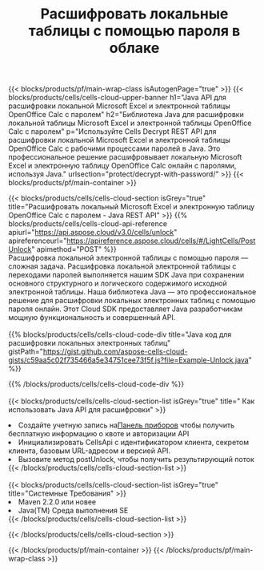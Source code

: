 ﻿---
title:  Расшифровать локальные таблицы с помощью пароля в облаке
description: Облачные API и SDK для разблокировки Microsoft Excel и OpenOffice Calc. Электронные таблицы расшифровываются Cells Облаком API. SDK поддерживает различные языки разработки. Среди них Android, C#, Go, Java, NodeJS, Perl, PHP, Python, Ruby и swift.
url: /ru/java/protect/decrypt-with-password/
---
{{< blocks/products/pf/main-wrap-class isAutogenPage="true" >}}
{{< blocks/products/cells/cells-cloud-upper-banner h1="Java API для расшифровки локальной Microsoft Excel и электронной таблицы OpenOffice Calc с паролем" h2="Библиотека Java для расшифровки локальной таблицы Microsoft Excel и электронной таблицы OpenOffice Calc с паролем" p="Используйте Cells Decrypt REST API для расшифровки локальной Microsoft Excel и электронной таблицы OpenOffice Calc с рабочими процессами паролей в Java. Это профессиональное решение расшифровывает локальную Microsoft Excel и электронную таблицу OpenOffice Calc онлайн с паролями, используя Java." urlsection="protect/decrypt-with-password/" >}}
{{< blocks/products/pf/main-container >}}

{{< blocks/products/cells/cells-cloud-section isGrey="true" title="Расшифровать локальный Microsoft Excel и электронную таблицу OpenOffice Calc с паролем - Java REST API" >}}
{{% blocks/products/cells/cells-cloud-api-reference apiurl="https://api.aspose.cloud/v3.0/cells/unlock" apireferenceurl="https://apireference.aspose.cloud/cells/#/LightCells/PostUnlock" apimethod="POST" %}}
<br/>
Расшифровка локальной электронной таблицы с помощью пароля — сложная задача. Расшифровка локальной электронной таблицы с переходами паролей выполняется нашим SDK Java при сохранении основного структурного и логического содержимого исходной электронной таблицы. Наша библиотека Java — это профессиональное решение для расшифровки локальных электронных таблиц с помощью пароля онлайн. Этот Cloud SDK предоставляет Java разработчикам мощную функциональность и совершенный API.
<br/>
<br/>
{{% blocks/products/cells/cells-cloud-code-div title="Java код для расшифровки локальных электронных таблиц" gistPath="https://gist.github.com/aspose-cells-cloud-gists/c59aa5c02f735466a5e34751cee73f5f.js?file=Example-Unlock.java" %}}
  
{{% /blocks/products/cells/cells-cloud-code-div %}}
<br/>
<br/>
{{< blocks/products/cells/cells-cloud-section-list isGrey="true" title=" Как использовать Java API для расшифровки" >}}
<li> Создайте учетную запись на<a href="https://dashboard.aspose.cloud/">Панель приборов</a> чтобы получить бесплатную информацию о квоте и авторизации API</li>
<li>Инициализировать CellsApi с идентификатором клиента, секретом клиента, базовым URL-адресом и версией API.</li>
<li>Вызовите метод postUnlock, чтобы получить результирующий поток</li>
{{< /blocks/products/cells/cells-cloud-section-list >}}
<br/>
<br/>
{{< blocks/products/cells/cells-cloud-section-list isGrey="true" title="Системные Требования" >}}
<li>Maven 2.2.0 или новее</li>
<li>Java(TM) Среда выполнения SE</li>
{{< /blocks/products/cells/cells-cloud-section-list >}}

{{< /blocks/products/cells/cells-cloud-section >}}

{{< /blocks/products/pf/main-container >}}
{{< /blocks/products/pf/main-wrap-class >}}

